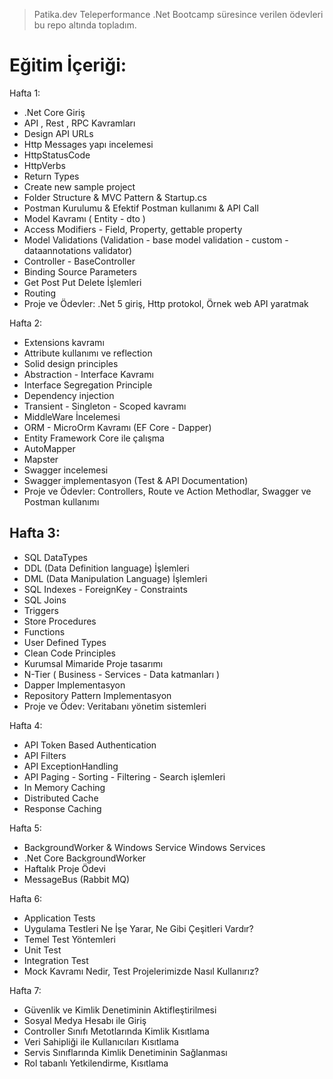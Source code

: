 > Patika.dev Teleperformance .Net Bootcamp süresince verilen ödevleri bu repo altında topladım.  

# Eğitim İçeriği:

Hafta 1:

- .Net Core Giriş
- API , Rest , RPC Kavramları
- Design API URLs
- Http Messages yapı incelemesi
- HttpStatusCode
- HttpVerbs
- Return Types
- Create new sample project
- Folder Structure & MVC Pattern & Startup.cs
- Postman Kurulumu & Efektif Postman kullanımı & API Call
- Model Kavramı ( Entity - dto )
- Access Modifiers - Field, Property, gettable property
- Model Validations (Validation - base model validation - custom - dataannotations validator)
- Controller - BaseController
- Binding Source Parameters
- Get Post Put Delete İşlemleri
- Routing
- Proje ve Ödevler:  .Net 5 giriş, Http protokol, Örnek web API yaratmak

 
 
Hafta 2:

- Extensions kavramı
- Attribute kullanımı ve reflection
- Solid design principles
- Abstraction - Interface Kavramı
- Interface Segregation Principle
- Dependency injection
- Transient - Singleton - Scoped kavramı
- MiddleWare İncelemesi
- ORM - MicroOrm Kavramı (EF Core - Dapper)
- Entity Framework Core ile çalışma
- AutoMapper
- Mapster
- Swagger incelemesi
- Swagger implementasyon (Test & API Documentation)
- Proje ve Ödevler: Controllers, Route ve Action Methodlar, Swagger ve Postman kullanımı



Hafta 3:
- 
- SQL DataTypes
- DDL (Data Definition language) İşlemleri
- DML (Data Manipulation Language) İşlemleri
- SQL Indexes - ForeignKey - Constraints
- SQL Joins
- Triggers
- Store Procedures
- Functions
- User Defined Types
- Clean Code Principles
- Kurumsal Mimaride Proje tasarımı
- N-Tier ( Business - Services - Data katmanları )
- Dapper Implementasyon
- Repository Pattern Implementasyon
- Proje ve Ödev: Veritabanı yönetim sistemleri
 

Hafta 4: 

- API Token Based Authentication
- API Filters
- API ExceptionHandling
- API Paging - Sorting - Filtering - Search işlemleri
- In Memory Caching
- Distributed Cache
- Response Caching



Hafta 5:

- BackgroundWorker & Windows Service Windows Services
- .Net Core BackgroundWorker
- Haftalık Proje Ödevi
- MessageBus (Rabbit MQ)



Hafta 6:

- Application Tests
- Uygulama Testleri Ne İşe Yarar, Ne Gibi Çeşitleri Vardır?
- Temel Test Yöntemleri
- Unit Test
- Integration Test
- Mock Kavramı Nedir, Test Projelerimizde Nasıl Kullanırız?
 


Hafta 7:

- Güvenlik ve Kimlik Denetiminin Aktifleştirilmesi
- Sosyal Medya Hesabı ile Giriş
- Controller Sınıfı Metotlarında Kimlik Kısıtlama
- Veri Sahipliği ile Kullanıcıları Kısıtlama
- Servis Sınıflarında Kimlik Denetiminin Sağlanması
- Rol tabanlı Yetkilendirme, Kısıtlama
